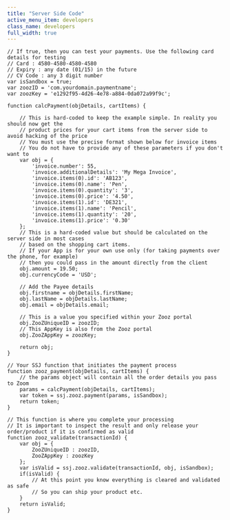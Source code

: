 ```yaml
---
title: "Server Side Code"
active_menu_item: developers
class_name: developers
full_width: true
---
```



    // If true, then you can test your payments. Use the following card details for testing
    // Card : 4580-4580-4580-4580
    // Expiry : any date (01/15) in the future
    // CV Code : any 3 digit number
    var isSandbox = true;
    var zoozID = 'com.yourdomain.paymentname';
    var zoozKey = 'e1292f95-4d26-4e78-a884-0da072a99f9c';
     
    function calcPayment(objDetails, cartItems) {
     
        // This is hard-coded to keep the example simple. In reality you should now get the 
        // product prices for your cart items from the server side to avoid hacking of the price
        // You must use the precise format shown below for invoice items
        // You do not have to provide any of these parameters if you don't want to
        var obj = {
            'invoice.number': 55,
            'invoice.additionalDetails': 'My Mega Invoice',
            'invoice.items(0).id': 'AB123',
            'invoice.items(0).name': 'Pen',
            'invoice.items(0).quantity': '3',
            'invoice.items(0).price': '4.50',
            'invoice.items(1).id': 'DE321',
            'invoice.items(1).name': 'Pencil',
            'invoice.items(1).quantity': '20',
            'invoice.items(1).price': '0.30'
        };
        // This is a hard-coded value but should be calculated on the server side in most cases
        // based on the shopping cart items.
        // If your App is for your own use only (for taking payments over the phone, for example)
        // then you could pass in the amount directly from the client
        obj.amount = 19.50;
        obj.currencyCode = 'USD';
        
        // Add the Payee details
        obj.firstname = objDetails.firstName;
        obj.lastName = objDetails.lastName;
        obj.email = objDetails.email;
        
        // This is a value you specified within your Zooz portal
        obj.ZooZUniqueID = zoozID;
        // This AppKey is also from the Zooz portal
        obj.ZooZAppKey = zoozKey;
        
        return obj;
    }
     
    // Your SSJ function that initiates the payment process
    function zooz_payment(objDetails, cartItems) {
        // the params object will contain all the order details you pass to Zoom
        params = calcPayment(objDetails, cartItems);
        var token = ssj.zooz.payment(params, isSandbox);
        return token;
    }
     
    // This function is where you complete your processing
    // It is important to inspect the result and only release your order/product if it is confirmed as valid
    function zooz_validate(transactionId) {
        var obj = {
            ZooZUniqueID : zoozID,
            ZooZAppKey : zoozKey
        };
        var isValid = ssj.zooz.validate(transactionId, obj, isSandbox);
        if(isValid) {
            // At this point you know everything is cleared and validated as safe
            // So you can ship your product etc.
        }
        return isValid;
    }
   

